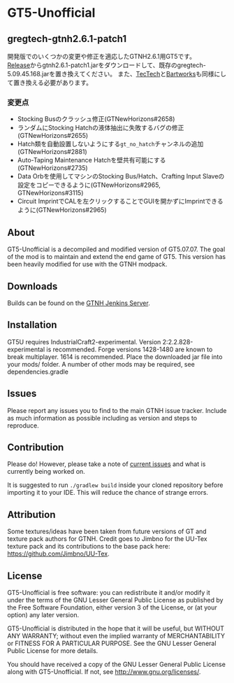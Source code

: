 GT5-Unofficial
===
## gregtech-gtnh2.6.1-patch1
開発版でのいくつかの変更や修正を適応したGTNH2.6.1用GT5です。\
[Release](https://github.com/Kogepan229/GT5-Unofficial/releases)からgtnh2.6.1-patch1.jarをダウンロードして、既存のgregtech-5.09.45.168.jarを置き換えてください。
また、[TecTech](https://github.com/Kogepan229/TecTech/releases)と[Bartworks](https://github.com/Kogepan229/bartworks/releases)も同様にして置き換える必要があります。

### 変更点
- Stocking Busのクラッシュ修正(GTNewHorizons#2658)
- ランダムにStocking Hatchの液体抽出に失敗するバグの修正(GTNewHorizons#2655)
- Hatch類を自動設置しないようにする`gt_no_hatch`チャンネルの追加(GTNewHorizons#2881)
- Auto-Taping Maintenance Hatchを壁共有可能にする(GTNewHorizons#2735)
- Data Orbを使用してマシンのStocking Bus/Hatch、Crafting Input Slaveの設定をコピーできるように(GTNewHorizons#2965, GTNewHorizons#3115)
- Circuit ImprintでCALを左クリックすることでGUIを開かずにImprintできるように(GTNewHorizons#2965)

## About

GT5-Unofficial is a decompiled and modified version of GT5.07.07. The goal of the mod is to maintain and extend the end
game of GT5. This version has been heavily modified for use with the GTNH modpack.

## Downloads

Builds can be found on the [GTNH Jenkins Server](http://jenkins.usrv.eu:8080/job/Gregtech-5-Unofficial/).

## Installation

GT5U requires IndustrialCraft2-experimental. Version 2:2.2.828-experimental is recommended.
Forge versions 1428-1480 are known to break multiplayer. 1614 is recommended.
Place the downloaded jar file into your mods/ folder. A number of other mods may be required, see dependencies.gradle

## Issues

Please report any issues you to find to the main GTNH issue tracker. Include as much information as possible including
as version and steps to reproduce.

## Contribution

Please do! However, please take a note of
[current issues](https://github.com/GTNewHorizons/GT-New-Horizons-Modpack/issues) and what is currently being worked on.

It is suggested to run `./gradlew build` inside your cloned repository before importing it to your IDE. This will reduce
the chance of strange errors.

## Attribution

Some textures/ideas have been taken from future versions of GT and texture pack authors for GTNH. Credit goes to Jimbno
for the UU-Tex texture pack and its contributions to the base pack here: https://github.com/Jimbno/UU-Tex.

## License

GT5-Unofficial is free software: you can redistribute it and/or modify it under the terms of the
GNU Lesser General Public License as published by the Free Software Foundation, either version 3
of the License, or (at your option) any later version.

GT5-Unofficial is distributed in the hope that it will be useful, but WITHOUT ANY WARRANTY;
without even the implied warranty of MERCHANTABILITY or FITNESS FOR A PARTICULAR PURPOSE.
See the GNU Lesser General Public License for more details.

You should have received a copy of the GNU Lesser General Public License along with GT5-Unofficial.
If not, see <http://www.gnu.org/licenses/>.
